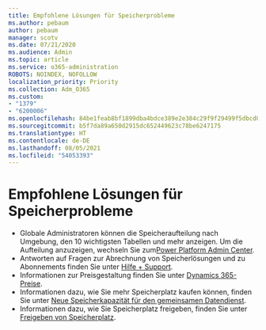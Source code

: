 ```yaml
---
title: Empfohlene Lösungen für Speicherprobleme
ms.author: pebaum
author: pebaum
manager: scotv
ms.date: 07/21/2020
ms.audience: Admin
ms.topic: article
ms.service: o365-administration
ROBOTS: NOINDEX, NOFOLLOW
localization_priority: Priority
ms.collection: Adm_O365
ms.custom:
- "1379"
- "6200006"
ms.openlocfilehash: 84be1feab8bf1899dba4bdce389e2e384c29f9f29499f5dbcd0889b014eb1676
ms.sourcegitcommit: b5f7da89a650d2915dc652449623c78be6247175
ms.translationtype: HT
ms.contentlocale: de-DE
ms.lasthandoff: 08/05/2021
ms.locfileid: "54053393"
---
```

# <a name="recommended-solutions-for-storage-issues"></a>Empfohlene Lösungen für Speicherprobleme

- Globale Administratoren können die Speicheraufteilung nach Umgebung, den 10 wichtigsten Tabellen und mehr anzeigen. Um die Aufteilung anzuzeigen, wechseln Sie zum[Power Platform Admin Center](https://admin.powerplatform.microsoft.com/analytics/d365ce). 
- Antworten auf Fragen zur Abrechnung von Speicherlösungen und zu Abonnements finden Sie unter [Hilfe + Support](https://docs.microsoft.com/dynamics365/customer-engagement/admin/contact-information-microsoft-dynamics-365-online-billing-support).
- Informationen zur Preisgestaltung finden Sie unter [Dynamics 365-Preise](https://dynamics.microsoft.com/pricing/).
- Informationen dazu, wie Sie mehr Speicherplatz kaufen können, finden Sie unter [Neue Speicherkapazität für den gemeinsamen Datendienst](https://go.microsoft.com/fwlink/p/?linkid=2010782).
- Informationen dazu, wie Sie Speicherplatz freigeben, finden Sie unter [Freigeben von Speicherplatz](https://go.microsoft.com/fwlink/p/?linkid=2011105).